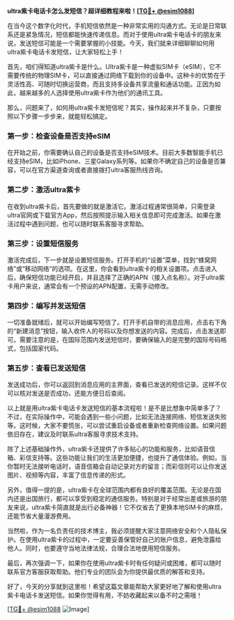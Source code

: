 **ultra紫卡电话卡怎么发短信？超详细教程来啦！[[TG💪+ @esim1088](https://t.me/s/esim1088)]**

在当今这个数字化时代，手机短信依然是一种非常实用的沟通方式。无论是日常联系还是紧急情况，短信都能快速传递信息。而对于使用ultra紫卡电话卡的朋友来说，发送短信可能是一个需要掌握的小技能。今天，我们就来详细聊聊如何用ultra紫卡电话卡发短信，让大家轻松上手！

首先，咱们得知道ultra紫卡是什么。Ultra紫卡是一种虚拟SIM卡（eSIM），它不需要传统的物理SIM卡，可以直接通过网络下载到你的设备中。这种卡的优势在于灵活性高、可随时切换运营商，而且支持多设备共享流量和通话功能。正因为如此，越来越多的人选择使用ultra紫卡作为他们的通讯工具。

那么，问题来了，如何用ultra紫卡发短信呢？其实，操作起来并不复杂，只要按照以下步骤一步步来，就能轻松搞定。

### **第一步：检查设备是否支持eSIM**
在开始之前，你需要确认自己的设备是否支持eSIM技术。目前大多数智能手机已经支持eSIM，比如iPhone、三星Galaxy系列等。如果你不确定自己的设备是否兼容，可以在官方渠道查询或者直接拨打ultra客服热线咨询。

### **第二步：激活ultra紫卡**
在收到ultra紫卡后，首先要做的就是激活它。激活过程通常很简单，只需登录ultra官网或下载官方App，然后按照提示输入相关信息即可完成激活。如果在激活过程中遇到问题，也可以随时联系客服寻求帮助。

### **第三步：设置短信服务**
激活完成后，下一步就是设置短信服务。打开手机的“设置”菜单，找到“蜂窝网络”或“移动网络”的选项。在这里，你会看到ultra紫卡的相关设置项。点击进入后，确保短信功能已经开启，并且选择了正确的APN（接入点名称）。对于ultra紫卡用户来说，通常会有一个预设的APN配置，无需手动修改。

### **第四步：编写并发送短信**
一切准备就绪后，就可以开始编写短信了。打开手机自带的消息应用，点击右下角的“新建消息”按钮，输入收件人的号码以及你想发送的内容。完成后，点击发送即可。需要注意的是，在国际范围内发送短信时，要确保输入的是完整的国际号码格式，包括国家代码。

### **第五步：查看已发送短信**
发送成功后，你可以返回到消息应用的主界面，查看已发送的短信记录。这样不仅可以核对发送是否成功，还能方便日后查阅。

以上就是用ultra紫卡电话卡发送短信的基本流程啦！是不是比想象中简单多了？不过，在实际操作中，可能会遇到一些小问题，比如无法连接网络、短信发送失败等。这时候，大家不要慌张，可以尝试重启设备或者重新检查网络设置。如果问题依旧存在，建议及时联系ultra客服寻求技术支持。

除了上述基础操作外，ultra紫卡还提供了许多贴心的功能和服务，比如语音信箱、彩信支持等。这些功能让我们的生活更加便捷，也提升了通信体验。例如，当你暂时无法接听电话时，语音信箱会自动记录对方的留言；而彩信则可以让你发送图片、视频等内容，丰富了信息传递的形式。

另外，值得一提的是，ultra紫卡在全球范围内都有良好的覆盖范围。无论是在国内还是出国旅行，都可以享受到稳定的通信服务。特别是对于经常出差或旅游的朋友来说，ultra紫卡简直就是出行必备神器！它不仅省去了更换本地SIM卡的麻烦，还能节省大量漫游费用。

当然啦，作为一名负责任的技术博主，我必须提醒大家注意网络安全和个人隐私保护。在使用ultra紫卡的过程中，一定要妥善保管好自己的账户信息，避免泄露给他人。同时，也要遵守当地法律法规，合理合法地使用短信服务。

最后，再次强调一下，如果你在使用ultra紫卡时有任何疑问或困难，都可以随时联系官方客服获取帮助。他们专业的团队会为你提供最优质的解答和支持。

好了，今天的分享就到这里啦！希望这篇文章能帮助大家更好地了解和使用ultra紫卡电话卡发送短信。如果你觉得有用，不妨收藏起来以备不时之需哦！

[[TG💪+ @esim1088](https://t.me/s/esim1088) ![Image](https://i.postimg.cc/4NQfJmqS/Snipaste-2025-05-13-00-14-12.png)]